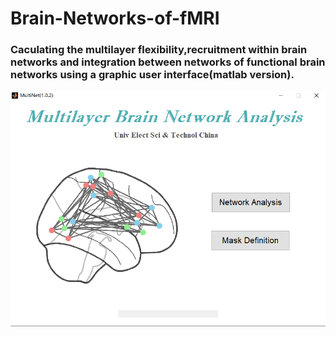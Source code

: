 # Brain-Networks-of-fMRI
### Caculating the multilayer flexibility,recruitment within brain networks and integration between networks of functional brain networks using a graphic user interface(matlab version).
![image](MultiNet(V1.0.2)/Resources/Function/Cover/cover.png)
